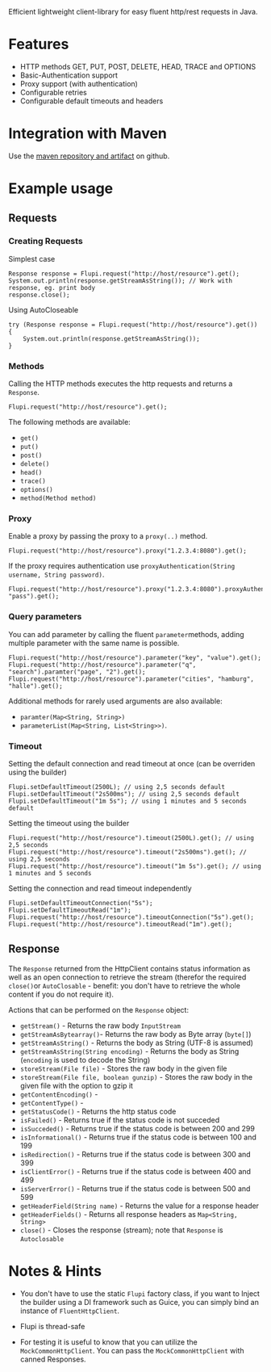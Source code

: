 Efficient lightweight client-library for easy fluent http/rest requests in Java.

# Features
* HTTP methods GET, PUT, POST, DELETE, HEAD, TRACE and OPTIONS
* Basic-Authentication support
* Proxy support (with authentication)
* Configurable retries
* Configurable default timeouts and headers

# Integration with Maven
Use the [maven repository and artifact][1] on github.

# Example usage
## Requests
### Creating Requests
Simplest case

    Response response = Flupi.request("http://host/resource").get();
    System.out.println(response.getStreamAsString()); // Work with response, eg. print body
    response.close();

Using AutoCloseable

    try (Response response = Flupi.request("http://host/resource").get()) {
        System.out.println(response.getStreamAsString());
    }

### Methods
Calling the HTTP methods executes the http requests and returns a `Response`.

    Flupi.request("http://host/resource").get();

The following methods are available:

* `get()`
* `put()`
* `post()`
* `delete()`
* `head()`
* `trace()`
* `options()`
* `method(Method method)`
    
### Proxy
Enable a proxy by passing the proxy to a `proxy(..)` method.

    Flupi.request("http://host/resource").proxy("1.2.3.4:8080").get();

If the proxy requires authentication use `proxyAuthentication(String username, String password)`.

    Flupi.request("http://host/resource").proxy("1.2.3.4:8080").proxyAuthentication("user", "pass").get();

### Query parameters
You can add parameter by calling the fluent `parameter`methods, adding multiple parameter with the same name is possible.

    Flupi.request("http://host/resource").parameter("key", "value").get();
    Flupi.request("http://host/resource").parameter("q", "search").paramter("page", "2").get();
    Flupi.request("http://host/resource").parameter("cities", "hamburg", "halle").get();

Additional methods for rarely used arguments are also available:

* `paramter(Map<String, String>)`
* `parameterList(Map<String, List<String>>)`.

### Timeout
Setting the default connection and read timeout at once (can be overriden using the builder)

    Flupi.setDefaultTimeout(2500L); // using 2,5 seconds default
    Flupi.setDefaultTimeout("2s500ms"); // using 2,5 seconds default
    Flupi.setDefaultTimeout("1m 5s"); // using 1 minutes and 5 seconds default

Setting the timeout using the builder

    Flupi.request("http://host/resource").timeout(2500L).get(); // using 2,5 seconds
    Flupi.request("http://host/resource").timeout("2s500ms").get(); // using 2,5 seconds
    Flupi.request("http://host/resource").timeout("1m 5s").get(); // using 1 minutes and 5 seconds

Setting the connection and read timeout independently

    Flupi.setDefaultTimeoutConnection("5s");
    Flupi.setDefaultTimeoutRead("1m");
    Flupi.request("http://host/resource").timeoutConnection("5s").get();
    Flupi.request("http://host/resource").timeoutRead("1m").get();

## Response
The `Response` returned from the HttpClient contains status information as well as an open connection to retrieve the stream (therefor the required `close()`or `AutoClosable` - benefit: you don't have to retrieve the whole content if you do not require it).

Actions that can be performed on the `Response` object:
* `getStream()` - Returns the raw body `InputStream`
* `getStreamAsBytearray()`- Returns the raw body as Byte array (`byte[]`)
* `getStreamAsString()` - Returns the body as String (UTF-8 is assumed)
* `getStreamAsString(String encoding)` - Returns the body as String (`encoding` is used to decode the String)
* `storeStream(File file)` - Stores the raw body in the given file
* `storeStream(File file, boolean gunzip)` - Stores the raw body in the given file with the option to gzip it
* `getContentEncoding()` -
* `getContentType()` - 
* `getStatusCode()` - Returns the http status code
* `isFailed()` - Returns true if the status code is not succeded
* `isSucceded()` - Returns true if the status code is between 200 and 299
* `isInformational()` - Returns true if the status code is between 100 and 199
* `isRedirection()` - Returns true if the status code is between 300 and 399
* `isClientError()` - Returns true if the status code is between 400 and 499
* `isServerError()` - Returns true if the status code is between 500 and 599
* `getHeaderField(String name)` - Returns the value for a response header
* `getHeaderFields()` - Returns all response headers as `Map<String, String>`
* `close()` - Closes the response (stream); note that `Response` is `Autoclosable`

# Notes & Hints
* You don't have to use the static `Flupi` factory class, if you want to Inject the builder using a DI framework such as Guice, you can simply bind an instance of `FluentHttpClient`.
* Flupi is thread-safe
* For testing it is useful to know that you can utilize the `MockCommonHttpClient`. You can pass the `MockCommonHttpClient` with canned Responses.

  [1]: https://github.com/d8bitr/maven-repository


